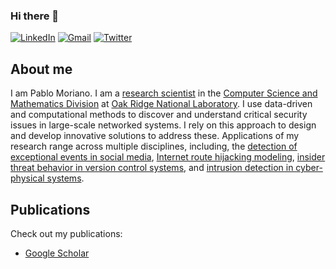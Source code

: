 ### Hi there 👋

[![LinkedIn](https://img.shields.io/badge/LinkedIn-0077B5?style=for-the-badge&logo=linkedin&logoColor=white)](https://www.linkedin.com/in/pablo-moriano-phd-1a949923/)
[![Gmail](https://img.shields.io/badge/Gmail-D14836?style=for-the-badge&logo=gmail&logoColor=white)](mailto:moriano@ieee.org)
[![Twitter](https://img.shields.io/badge/Twitter-1DA1F2?style=for-the-badge&logo=twitter&logoColor=white)](https://twitter.com/morianop)

## About me

I am Pablo Moriano. I am a [research scientist](https://www.ornl.gov/staff-profile/pablo-moriano) in the [Computer Science and Mathematics Division](https://csmd.ornl.gov/) at [Oak Ridge National Laboratory](https://www.ornl.gov/). I use data-driven and computational methods to discover and understand critical security issues in large-scale networked systems. I rely on this approach to design and develop innovative solutions to address these. Applications of my research range across multiple disciplines, including, the [detection of exceptional events in social media](https://www.nature.com/articles/s41598-019-40137-0), [Internet route hijacking modeling](https://www.sciencedirect.com/science/article/pii/S1389128621000207), [insider threat behavior in version control systems](https://dl.acm.org/doi/abs/10.1145/3139923.3139928), and [intrusion detection in cyber-physical systems](https://arxiv.org/abs/2201.02665). 


## Publications

Check out my publications:

* [Google Scholar](https://scholar.google.com/citations?hl=en&user=igB8dJoAAAAJ)


<!--
**pmoriano/pmoriano** is a ✨ _special_ ✨ repository because its `README.md` (this file) appears on your GitHub profile.

Here are some ideas to get you started:

- 🔭 I’m currently working on ...
- 🌱 I’m currently learning ...
- 👯 I’m looking to collaborate on ...
- 🤔 I’m looking for help with ...
- 💬 Ask me about ...
- 📫 How to reach me: ...
- 😄 Pronouns: ...
- ⚡ Fun fact: ...
-->
